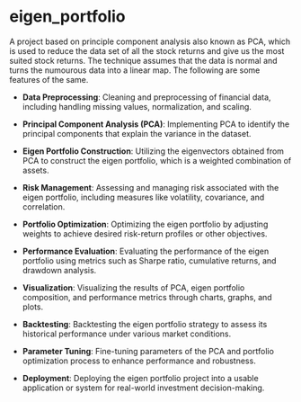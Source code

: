# eigen_portfolio
A project based on principle component analysis also known as PCA, which is used to reduce the data set of all the stock returns and give us the most suited stock returns. 
The technique assumes that the data is normal and turns the numourous data into a linear map.
The following are some features of the same.

- **Data Preprocessing**: 
 Cleaning and preprocessing of financial data, including handling missing values, normalization, and scaling.

- **Principal Component Analysis (PCA)**: Implementing PCA to identify the principal components that explain the variance in the dataset.

- **Eigen Portfolio Construction**: Utilizing the eigenvectors obtained from PCA to construct the eigen portfolio, which is a weighted combination of assets.

- **Risk Management**: Assessing and managing risk associated with the eigen portfolio, including measures like volatility, covariance, and correlation.

- **Portfolio Optimization**: Optimizing the eigen portfolio by adjusting weights to achieve desired risk-return profiles or other objectives.

- **Performance Evaluation**: Evaluating the performance of the eigen portfolio using metrics such as Sharpe ratio, cumulative returns, and drawdown analysis.

- **Visualization**: Visualizing the results of PCA, eigen portfolio composition, and performance metrics through charts, graphs, and plots.

- **Backtesting**: Backtesting the eigen portfolio strategy to assess its historical performance under various market conditions.

- **Parameter Tuning**: Fine-tuning parameters of the PCA and portfolio optimization process to enhance performance and robustness.

- **Deployment**: Deploying the eigen portfolio project into a usable application or system for real-world investment decision-making.

